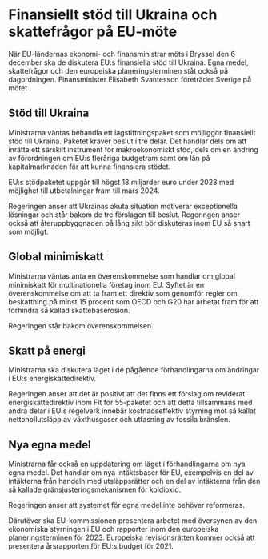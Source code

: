 # Finansiellt stöd till Ukraina och skattefrågor på EU-möte

När EU-ländernas ekonomi- och finansministrar möts i Bryssel den 6 december ska de diskutera EU:s finansiella stöd till Ukraina. Egna medel, skattefrågor och den europeiska planeringsterminen ståt också på dagordningen. Finansminister Elisabeth Svantesson företräder Sverige på mötet .

## Stöd till Ukraina

Ministrarna väntas behandla ett lagstiftningspaket som möjliggör finansiellt stöd till Ukraina. Paketet kräver beslut i tre delar. Det handlar dels om att inrätta ett särskilt instrument för makroekonomiskt stöd, dels om en ändring av förordningen om EU:s fleråriga budgetram samt om lån på kapitalmarknaden för att kunna finansiera stödet.

EU:s stödpaketet uppgår till högst 18 miljarder euro under 2023 med möjlighet till utbetalningar fram till mars 2024.

Regeringen anser att Ukrainas akuta situation motiverar exceptionella lösningar och står bakom de tre förslagen till beslut. Regeringen anser också att återuppbyggnaden på lång sikt bör diskuteras inom EU så snart som möjligt.

## Global minimiskatt

Ministrarna väntas anta en överenskommelse som handlar om global minimiskatt för multinationella företag inom EU. Syftet är en överenskommelse om att ta fram ett direktiv som genomför regler om beskattning på minst 15 procent som OECD och G20 har arbetat fram för att förhindra så kallad skattebaserosion.

Regeringen står bakom överenskommelsen.

## Skatt på energi

Ministrarna ska diskutera läget i de pågående förhandlingarna om ändringar i EU:s energiskattedirektiv.

Regeringen anser att det är positivt att det finns ett förslag om reviderat energiskattedirektiv inom Fit for 55-paketet och att detta tillsammans med andra delar i EU:s regelverk innebär kostnadseffektiv styrning mot så kallat nettonollutsläpp av växthusgaser och utfasning av fossila bränslen.

## Nya egna medel

Ministrarna får också en uppdatering om läget i förhandlingarna om nya egna medel. Det handlar om nya intäktsbaser för EU, exempelvis en del av intäkterna från handeln med utsläppsrätter och en del av intäkterna från den så kallade gränsjusteringsmekanismen för koldioxid.

Regeringen anser att systemet för egna medel inte behöver reformeras.

Därutöver ska EU-kommissionen presentera arbetet med översynen av den ekonomiska styrningen i EU och rapporter inom den europeiska planeringsterminen för 2023. Europeiska revisionsrätten kommer också att presentera årsrapporten för EU:s budget för 2021.
